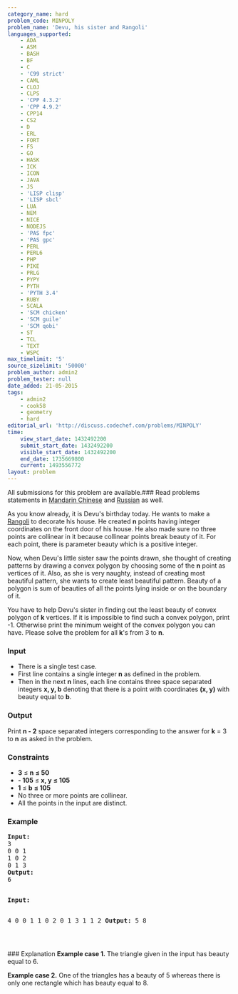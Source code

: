 ```yaml
---
category_name: hard
problem_code: MINPOLY
problem_name: 'Devu, his sister and Rangoli'
languages_supported:
    - ADA
    - ASM
    - BASH
    - BF
    - C
    - 'C99 strict'
    - CAML
    - CLOJ
    - CLPS
    - 'CPP 4.3.2'
    - 'CPP 4.9.2'
    - CPP14
    - CS2
    - D
    - ERL
    - FORT
    - FS
    - GO
    - HASK
    - ICK
    - ICON
    - JAVA
    - JS
    - 'LISP clisp'
    - 'LISP sbcl'
    - LUA
    - NEM
    - NICE
    - NODEJS
    - 'PAS fpc'
    - 'PAS gpc'
    - PERL
    - PERL6
    - PHP
    - PIKE
    - PRLG
    - PYPY
    - PYTH
    - 'PYTH 3.4'
    - RUBY
    - SCALA
    - 'SCM chicken'
    - 'SCM guile'
    - 'SCM qobi'
    - ST
    - TCL
    - TEXT
    - WSPC
max_timelimit: '5'
source_sizelimit: '50000'
problem_author: admin2
problem_tester: null
date_added: 21-05-2015
tags:
    - admin2
    - cook58
    - geometry
    - hard
editorial_url: 'http://discuss.codechef.com/problems/MINPOLY'
time:
    view_start_date: 1432492200
    submit_start_date: 1432492200
    visible_start_date: 1432492200
    end_date: 1735669800
    current: 1493556772
layout: problem
---
```

All submissions for this problem are available.###  Read problems statements in [Mandarin Chinese](http://www.codechef.com/download/translated/COOK58/mandarin/MINPOLY.pdf) and [Russian](http://www.codechef.com/download/translated/COOK58/russian/MINPOLY.pdf) as well.

As you know already, it is Devu's birthday today. He wants to make a [Rangoli](http://en.wikipedia.org/wiki/Rangoli) to decorate his house. He created **n** points having integer coordinates on the front door of his house. He also made sure no three points are collinear in it because collinear points break beauty of it. For each point, there is parameter beauty which is a positive integer.

Now, when Devu's little sister saw the points drawn, she thought of creating patterns by drawing a convex polygon by choosing some of the **n** point as vertices of it. Also, as she is very naughty, instead of creating most beautiful pattern, she wants to create least beautiful pattern. Beauty of a polygon is sum of beauties of all the points lying inside or on the boundary of it.

You have to help Devu's sister in finding out the least beauty of convex polygon of **k** vertices. If it is impossible to find such a convex polygon, print -1. Otherwise print the minimum weight of the convex polygon you can have. Please solve the problem for all **k**'s from 3 to **n**.

### Input

- There is a single test case.
- First line contains a single integer **n** as defined in the problem.
- Then in the next **n** lines, each line contains three space separated integers **x, y, b** denoting that there is a point with coordinates **(x, y)** with beauty equal to **b**.

### Output

Print **n - 2** space separated integers corresponding to the answer for **k** = 3 to **n** as asked in the problem.

### Constraints

- **3** ≤ **n**  **≤ 50**
- **- 105** ≤ **x, y**  **≤ 105**
- **1** ≤ **b**  **≤ 105**
- No three or more points are collinear.
- All the points in the input are distinct.

### Example

<pre><b>Input:</b>
3
0 0 1
1 0 2
0 1 3
<b>Output:</b>
6

</pre><pre><b>Input:</b>
4
0 0 1
1 0 2
0 1 3
1 1 2
<b>Output:</b>
5 8

</pre>### Explanation
**Example case 1.** The triangle given in the input has beauty equal to 6.

**Example case 2.** One of the triangles has a beauty of 5 whereas there is only one rectangle which has beauty equal to 8.
